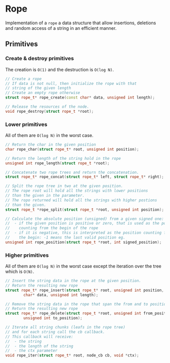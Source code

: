 # Rope

Implementation of a ``rope`` a data structure that allow insertions,
deletions and random access of a string in an efficient manner.

## Primitives

### Create & destroy primitives

The creation is ``O(1)`` and the destruction is ``O(log N)``.

```cpp
// Create a rope
// If data is not null, then initialize the rope with that
// string of the given length
// Create an empty rope otherwise
struct rope_t* rope_create(const char* data, unsigned int length);

// Release the resources of the node.
void rope_destroy(struct rope_t *root);
```

### Lower primitives

All of them are ``O(log N)`` in the worst case.

```cpp
// Return the char in the given position
char rope_char(struct rope_t* root, unsigned int position);

// Return the length of the string hold in the rope
unsigned int rope_length(struct rope_t *root);

// Concatenate two rope trees and return the concatenation.
struct rope_t* rope_concat(struct rope_t* left, struct rope_t* right);

// Split the rope tree in two at the given position.
// The rope root will hold all the strings with lower positions
// than the given in the parameter.
// The ropo returned will hold all the strings with higher postions
// than the given.
struct rope_t *rope_split(struct rope_t *root, unsigned int position);

// Calculate the absolute position (unsigned) from a given signed one:
//  - if the given position is positive or zero, that is used as the position
//    counting from the begin of the rope
//  - if it is negative, this is interpreted as the position counting from the
//    the begin: -1 means the last valid position eg.
unsigned int rope_position(struct rope_t *root, int signed_position);
```

### Higher primitives

All of them are ``O(log N)`` in the worst case except the iteration over
the tree which is ``O(N)``.

```cpp
// Insert the string data in the rope at the given position.
// Return the resulting new rope
struct rope_t* rope_insert(struct rope_t* root, unsigned int position,
        char* data, unsigned int length);

// Remove the string data in the rope that span the from and to positions.
// Return the resulting new rope
struct rope_t* rope_delete(struct rope_t *root, unsigned int from_position,
        unsigned int to_position);

// Iterate all string chunks (leafs in the rope tree)
// and for each string call the cb callback.
// This callback will receive:
//  - the string
//  - the length of the string
//  - the ctx parameter
void rope_iter(struct rope_t* root, node_cb cb, void *ctx);
```
